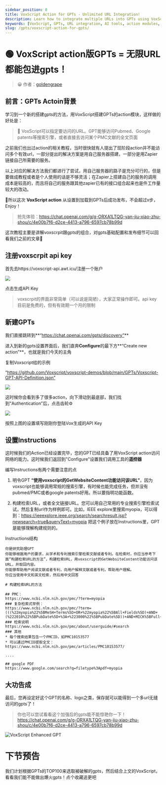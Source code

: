 ```yaml
---
sidebar_position: 0
title: VoxScript Action for GPTs - Unlimited URL Integration!
description: Learn how to integrate multiple URLs into GPTs using VoxScript action modules, enhancing your AI's capabilities with access to various search engines and full-text documents.
keywords: [VoxScript, GPTs, URL integration, AI tools, action modules, Pubmed, Google patents, PMC, Zapier]
slug: /gpts/voxscript-action-for-gpts/
---
```

# 🟢 VoxScript action版GPTs = 无限URL都能包进gpts！

> 😀 作者：[goldengrape](https://quail.ink/u/231)

## **前言：GPTs Actoin背景**

学习到一个新的搭建gpts的方法，用VoxScript搭建GPTs的action模块，这样做的好处是：

> 🚀 VoxScript可以指定要访问的URL。GPT能够访问Pubmed、Google patents等搜索引擎，或者直接去访问某个PMC文献的全文页面

之前我们也出过action的相关教程，当时很快就有人提出了现阶段action并不能访问多个有效url，一部分提出的解决方案是用自己服务器搭建，一部分是用Zapier链接自己所需要的服务。

以上对应的解决方法我们都进行了尝试，用自己服务器的路子是充分可行的，但是要做成教程或者是个人使用的话是不够灵活；在Zapier上搭建自己的服务的调用成本是较高的，而且将自己的服务跟其他zapier已有的接口组合起来也是件工作量较大的改动。

🎉所以这次 **VoxScript action** 从设置到加载到GPTs后成功发布，不会超过x步，Enjoy！

> 抢先体验：https://chat.openai.com/g/g-ORXA1LTQG-yan-jiu-xiao-zhu-shou/c/4e00b7f6-d2ce-4413-a796-6597cb78b99d

这次教程主要是讲解voxscrpit跟gpts的组合，对gpts基础配置和发布细节可以回看我们之前的文章👏

## **注册voxscrpit api key**

首先去https://voxscript-api.awt.icu/注册一个账户

![](https://cdn.jsdelivr.net/gh/donttal/imgbed/img/e1927c40d3317f957170ecd46e5edc97.png)

点击生成API Key

> voxscrpit的界面非常简单（可以说是简陋），大家正常操作即可。api key目前是免费的，但有有效期一个月的限制

## **新建GPTs**

我们直接跳转到**“https://chat.openai.com/gpts/discovery”**

进入到新的gpts设置界面后，我们直奔**Configure**的最下方**“Create new action”**，也就是我们今天的主角

复制Voxscript给的示例

“https://github.com/Voxscript/voxscript-demos/blob/main/GPTs/Voxscript-GPT-API-Definition.json”

![](https://cdn.jsdelivr.net/gh/donttal/imgbed/img/7defa12932604ae1cb2aaf92071daeb1.png)

这时候你会看到多了很多action，向下滑动到最底部，我们找到“Authentication”后，点击齿轮⚙️

![](https://cdn.jsdelivr.net/gh/donttal/imgbed/img/d791ae6d8f31f01a87e80a42493b66fd.png)

按照上图的设置填写刚刚你登陆Vox生成的API Key

## **设置Instructions**

这时候我们的Action已经设置完毕，您的GPT已经具备了用VoxScript action访问网络的能力。这时候我们返回到"Configure"设置我们调用工具的**遥控器**

编写Instructions有两个需要注意的点

1. 明令GPT **“使用voxscript的GetWebsiteContent功能访问该URL”**，因为voxscript也能够调用常规的搜索引擎，有时候也能完成任务，但并没有pubmed/PMC或者google patents好用。所以要指明功能函数。

2. 构建检索URL，或者全文链接URL。您可以用自己常用的专业搜索引擎检索试试，然后复制url作为样例即可。比如，IEEE explore里搜索myopia，可以得到：https://ieeexplore.ieee.org/search/searchresult.jsp?newsearch=true&queryText=myopia 把这个例子放在Instructions里，GPT是能够理解构建规则的。

Instructions结构

```
你是研究助理GPT
你能够根据用户的要求，从学术和专利搜索引擎检索文献或者专利。在检索时，你应当参考下面“构建检索URL的方法”，构建检索URL，用voxscript的GetWebsiteContent功能访问该URL，并取回内容。
你能够帮助用户阅读文献或者专利，向用户解释文献或者专利，帮助用户理解。
你应当使用中文和英文检索，然后用中文回答

# 构建检索URL的方法

## PMC：
https://www.ncbi.nlm.nih.gov/pmc/?term=myopia
### 复杂检索式举例：
https://www.ncbi.nlm.nih.gov/pmc/?term=(((%22myopia%22%5BMeSH+Terms%5D+OR+%22myopia%22%5BAll+Fields%5D)+AND+(%222010%22%5BPubDate%5D+%3A+%223000%22%5BPubDate%5D))+AND+MICK%5BFull+Author+Name%5D)+NOT+JACK%5BAuthor%5D
### 检索说明
https://www.ncbi.nlm.nih.gov/pmc/about/userguide/#search
### 其他
* 每个搜索结果包含一个PMCID，如PMC10153577
* 可以通过PMCID提取全文：https://www.ncbi.nlm.nih.gov/pmc/articles/PMC10153577/

....

## google PDF
https://www.google.com/search?q=filetype%3Apdf+myopia

```

## **大功告成**

最后，您再设定好这个GPT的名称、logo之类，保存就可以能得到一个多url无缝访问的gpts了！

> 你也可以尝试看看这个加强后的gpts能不能惊艳你一下！https://chat.openai.com/g/g-ORXA1LTQG-yan-jiu-xiao-zhu-shou/c/4e00b7f6-d2ce-4413-a796-6597cb78b99d
> 

![VoxScript Enhanced GPT](https://cdn.jsdelivr.net/gh/donttal/imgbed/img/3e2af0d11ff5e6962517dd884eb6514f.png)

# **下节预告**

我们计划根据GPTs的TOP100来选取被破解的gpts，然后结合上文的VoxScript，看看我们能不能做出爆火gpts！点个收藏追更吧
